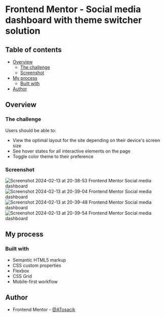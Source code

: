 # Frontend Mentor - Social media dashboard with theme switcher solution

## Table of contents

- [Overview](#overview)
  - [The challenge](#the-challenge)
  - [Screenshot](#screenshot)
- [My process](#my-process)
  - [Built with](#built-with)
- [Author](#author)

## Overview

### The challenge

Users should be able to:

- View the optimal layout for the site depending on their device's screen size
- See hover states for all interactive elements on the page
- Toggle color theme to their preference

### Screenshot

![Screenshot 2024-02-13 at 20-38-53 Frontend Mentor Social media dashboard](https://github.com/ATosacik/Social-media-dashboard-with-theme-switcher-master-frontend-mentor/assets/111382391/52afe02f-5846-4fb7-b70c-1d6f3d8c2efb)
![Screenshot 2024-02-13 at 20-39-04 Frontend Mentor Social media dashboard](https://github.com/ATosacik/Social-media-dashboard-with-theme-switcher-master-frontend-mentor/assets/111382391/6f37ca37-50be-4b9a-a411-ecaf833d8b7e)
![Screenshot 2024-02-13 at 20-39-48 Frontend Mentor Social media dashboard](https://github.com/ATosacik/Social-media-dashboard-with-theme-switcher-master-frontend-mentor/assets/111382391/3de4d82e-633f-4418-97bd-506dcc99c8ec)
![Screenshot 2024-02-13 at 20-39-54 Frontend Mentor Social media dashboard](https://github.com/ATosacik/Social-media-dashboard-with-theme-switcher-master-frontend-mentor/assets/111382391/e6c98cb0-eb88-4fc2-bf77-b201dce41f7f)

## My process

### Built with

- Semantic HTML5 markup
- CSS custom properties
- Flexbox
- CSS Grid
- Mobile-first workflow

## Author

- Frontend Mentor - [@ATosacik](https://www.frontendmentor.io/profile/ATosacik)
